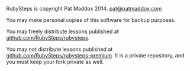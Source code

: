 RubySteps is copyright Pat Maddox 2014. pat@patmaddox.com

You may make personal copies of this software for backup purposes.

You may freely distribute lessons published at
[github.com/RubySteps/rubysteps](https://github.com/RubySteps/rubysteps).

You may not distribute lessons published at
[github.com/RubySteps/rubysteps-premium](https://github.com/RubySteps/rubysteps-premium). It
is a private repository, and you must keep your fork private as well.
